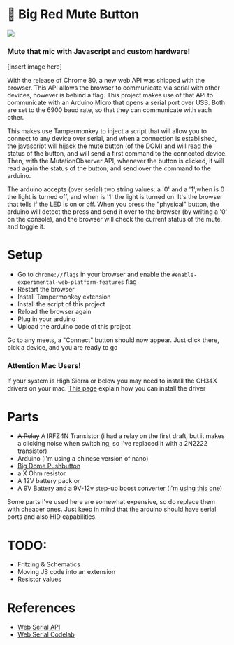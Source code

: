 # 🔴 Big Red Mute Button
![](https://www.google-analytics.com/collect?v=1&t=event&tid=UA-100869248-2&cid=555&ec=github&ea=pageview&el=big-red-mute-button&ev=1)
### Mute that mic with Javascript and custom hardware!
[insert image here]

With the release of Chrome 80, a new web API was shipped with the browser. This API allows the browser to communicate via serial with other devices, however is behind a flag. This project makes use of that API to communicate with an Arduino Micro that opens a serial port over USB. Both are set to the 6900 baud rate, so that they can communicate with each other. 

This makes use Tampermonkey to inject a script that will allow you to connect to any device over serial, and when a connection is established, the javascript will hijack the mute button (of the DOM) and will read the status of the button, and will send a first command to the connected device. Then, with the MutationObserver API, whenever the button is clicked, it will read again the status of the button, and send over the command to the arduino. 

The arduino accepts (over serial) two string values: a '0' and a '1',when is 0 the light is turned off, and when is '1' the light is turned on. It's the browser that tells if the LED is on or off. When you press the "physical" button, the arduino will detect the press and send it over to the browser (by writing a '0' on the console), and the browser will check the current status of the mute, and toggle it.

# Setup
- Go to ``chrome://flags`` in your browser and enable the ``#enable-experimental-web-platform-features`` flag
- Restart the browser
- Install Tampermonkey extension
- Install the script of this project  
- Reload the browser again
- Plug in your arduino
- Upload the arduino code of this project

Go to any meets, a "Connect" button should now appear. Just click there, pick a device, and you are ready to go

### Attention Mac Users!
If your system is High Sierra or below you may need to install the CH34X drivers on your mac. [This page](https://github.com/adrianmihalko/ch340g-ch34g-ch34x-mac-os-x-driver) explain how you can install the driver


# Parts
- ~~A Relay~~ A IRFZ4N Transistor (i had a relay on the first draft, but it makes a clicking noise when switching, so i've replaced it with a 2N2222 transistor)
- Arduino (i'm using a chinese version of nano)
- [Big Dome Pushbutton](https://www.sparkfun.com/products/9181)
- a X Ohm resistor
- A 12V battery pack or
- A 9V Battery and a 9V-12v step-up boost converter ([i'm using this one](https://www.pololu.com/product/2117))

Some parts i've used here are somewhat expensive, so do replace them with cheaper ones. Just keep in mind that the arduino should have serial ports and also HID capabilities.

# TODO:
- Fritzing & Schematics
- Moving JS code into an extension
- Resistor values
# References
- [Web Serial API](https://web.dev/serial/)
- [Web Serial Codelab](https://codelabs.developers.google.com/codelabs/web-serial/#0)

